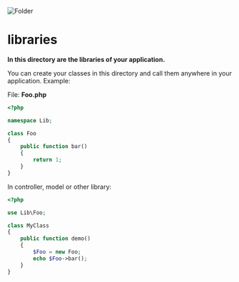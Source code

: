 ![Folder](https://github.com/sciola-git/sciola-git.github.io/blob/main/images/icons/folder.svg?raw=true)

# libraries

**In this directory are the libraries of your application.**

You can create your classes in this directory and call them anywhere in your application. Example:

File: **Foo.php**

```php
<?php

namespace Lib;

class Foo
{
    public function bar()
    {
        return 1;
    }
}
```

In controller, model or other library:

```php
<?php

use Lib\Foo;

class MyClass
{
    public function demo()
    {
        $Foo = new Foo;
        echo $Foo->bar();
    }
}
```
